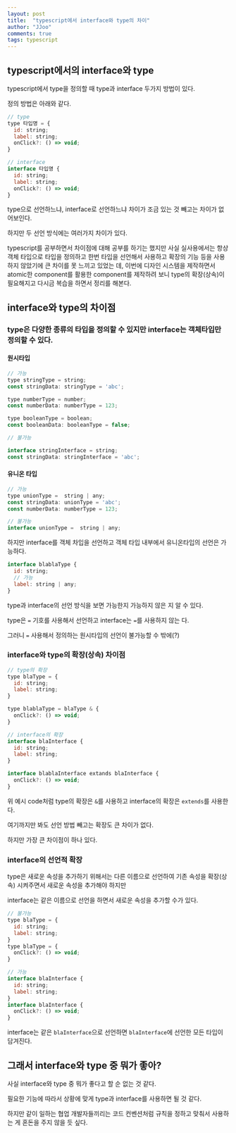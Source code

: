 ```yaml
---
layout: post
title:  "typescript에서 interface와 type의 차이"
author: "JJoo"
comments: true
tags: typescript
---
```


## typescript에서의 interface와 type

typescript에서 type을 정의할 때 type과 interface 두가지 방법이 있다. 

정의 방법은 아래와 같다.

```javascript
// type
type 타입명 = {
  id: string;
  label: string;
  onClick?: () => void;
}

// interface
interface 타입명 {
  id: string;
  label: string;
  onClick?: () => void;
}
```

type으로 선언하느냐, interface로 선언하느냐 차이가 조금 있는 것 빼고는 차이가 없어보인다. 

하지만 두 선언 방식에는 여러가지 차이가 있다. 

typescript를 공부하면서 차이점에 대해 공부를 하기는 했지만 사실 실사용에서는 항상 객체 타입으로 타입을 정의하고 한번 타입을 선언해서 사용하고 확장의 기능 등을 사용하지 않았기에 큰 차이를 못 느끼고 있었는 데, 
이번에 디자인 시스템을 제작하면서 atomic한 component를 활용한 component를 제작하려 보니 type의 확장(상속)이 필요해지고 다시금 복습을 하면서 정리를 해본다. 


## interface와 type의 차이점 

### type은 다양한 종류의 타입을 정의할 수 있지만 interface는 객체타입만 정의할 수 있다. 

#### 원시타입

```javascript
// 가능
type stringType = string;
const stringData: stringType = 'abc';

type numberType = number;
const numberData: numberType = 123;

type booleanType = boolean;
const booleanData: booleanType = false;

// 불가능

interface stringInterface = string;
const stringData: stringInterface = 'abc';

```

#### 유니온 타입

```javascript
// 가능
type unionType =  string | any;
const stringData: unionType = 'abc';
const numberData: numberType = 123;

// 불가능
interface unionType =  string | any;
```

하지만 interface를 객체 차입을 선언하고 객체 타입 내부에서 유니온타입의 선언은 가능하다. 

```javascript
interface blablaType {
  id: string;
  // 가능
  label: string | any;
} 
```

type과 interface의 선언 방식을 보면 가능한지 가능하지 않은 지 알 수 있다. 

type은 ```=``` 기호를 사용해서 선언하고 interface는 `=`를 사용하지 않는 다.

그러니 `=` 사용해서 정의하는 원시타입의 선언이 불가능할 수 밖에(?)

### interface와 type의 확장(상속) 차이점 

```javascript
// type의 확장
type blaType = {
  id: string;
  label: string;
}

type blablaType = blaType & {
  onClick?: () => void;
}

// interface의 확장
interface blaInterface {
  id: string;
  label: string;
}

interface blablaInterface extands blaInterface {
  onClick?: () => void;
}
```

위 예시 code처럼 type의 확장은 `&`를 사용하고 interface의 확장은 `extends`를 사용한다. 

여기까지만 봐도 선언 방법 빼고는 확장도 큰 차이가 없다. 

하지만 가장 큰 차이점이 하나 있다. 

### interface의 선언적 확장 

type은 새로운 속성을 추가하기 위해서는 다른 이름으로 선언하여 기존 속성을 확장(상속) 시켜주면서 새로운 속성을 추가해야 하지만 

interface는 같은 이름으로 선언을 하면서 새로운 속성을 추가할 수가 있다. 

```javascript
// 불가능 
type blaType = {
  id: string;
  label: string;
}
type blaType = {
  onClick?: () => void;
}

// 가능
interface blaInterface {
  id: string;
  label: string;
}
interface blaInterface {
  onClick?: () => void;
}
```

interface는 같은 `blaInterface`으로 선언하면 `blaInterface`에 선언한 모든 타입이 담겨진다. 

## 그래서 interface와 type 중 뭐가 좋아? 

사실 interface와 type 중 뭐가 좋다고 할 순 없는 것 같다. 

필요한 기능에 따라서 상황에 맞게 type과 interface를 사용하면 될 것 같다. 

하지만 같이 일하는 협업 개발자들끼리는 코드 컨벤션처럼 규칙을 정하고 맞춰서 사용하는 게 혼돈을 주지 않을 듯 싶다. 

